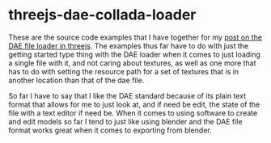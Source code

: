 # threejs-dae-collada-loader

These are the source code examples that I have together for my [post on the DAE file loader in threejs](https://dustinpfister.github.io/2021/04/30/threejs-dae-collada-loader/). The examples thus far have to do with just the getting started type thing with the DAE loader when it comes to just loading a single file with it, and not caring about textures, as well as one more that has to do with setting the resource path for a set of textures that is in another location than that of the dae file.

So far I have to say that I like the DAE standard because of its plain text format that allows for me to just look at, and if need be edit, the state of the file with a text editor if need be. When it comes to using software to create and edit models so far I tend to just like using blender and the DAE file format works great when it comes to exporting from blender. 
